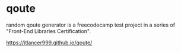 # qoute
random qoute generator is a freecodecamp test project in a series of "Front-End Libraries Certification".

https://itlancer999.github.io/qoute/
